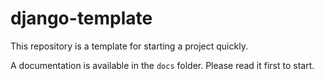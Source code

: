 # django-template

This repository is a template for starting a project quickly.

A documentation is available in the `docs` folder. Please read it first to start.